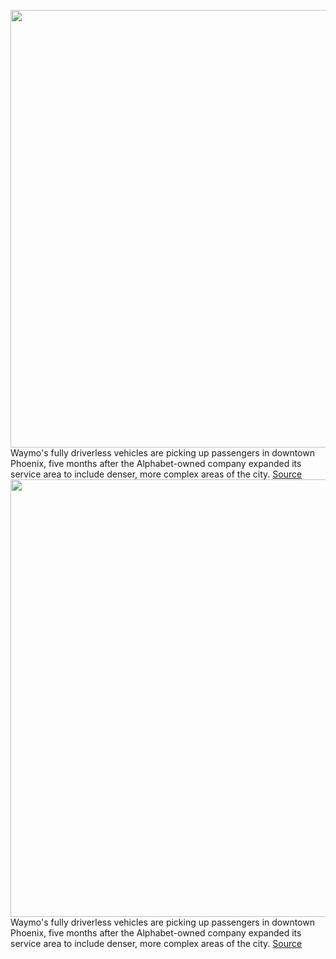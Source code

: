 <img src='https://cdn.vox-cdn.com/thumbor/VgyC82wBxf0gFEDrVqzJcaL5hPE=/0x0:2040x1530/1200x800/filters:focal(857x602:1183x928)/cdn.vox-cdn.com/uploads/chorus_image/image/71297569/vpavic_4412_20210111_0003.0.jpg' width='700px' /><br/>
Waymo's fully driverless vehicles are picking up passengers in downtown Phoenix, five months after the Alphabet-owned company expanded its service area to include denser, more complex areas of the city.
<a href='https://www.theverge.com/2022/8/29/23323593/waymo-driverless-vehicles-passengers-downtown-phoenix'> Source <a/><img src='https://cdn.vox-cdn.com/thumbor/VgyC82wBxf0gFEDrVqzJcaL5hPE=/0x0:2040x1530/1200x800/filters:focal(857x602:1183x928)/cdn.vox-cdn.com/uploads/chorus_image/image/71297569/vpavic_4412_20210111_0003.0.jpg' width='700px' /><br/>
Waymo's fully driverless vehicles are picking up passengers in downtown Phoenix, five months after the Alphabet-owned company expanded its service area to include denser, more complex areas of the city.
<a href='https://www.theverge.com/2022/8/29/23323593/waymo-driverless-vehicles-passengers-downtown-phoenix'> Source <a/>